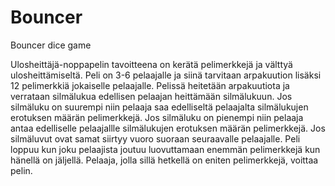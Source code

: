 # Bouncer
Bouncer dice game

Ulosheittäjä-noppapelin tavoitteena on kerätä pelimerkkejä ja välttyä
ulosheittämiseltä. Peli on 3-6 pelaajalle ja siinä tarvitaan arpakuution
lisäksi 12 pelimerkkiä jokaiselle pelaajalle.
Pelissä heitetään arpakuutiota ja verrataan silmälukua edellisen pelaajan
heittämään silmälukuun. Jos silmäluku on suurempi niin pelaaja saa edelliseltä
pelaajalta silmälukujen erotuksen määrän pelimerkkejä. Jos silmäluku on
pienempi niin pelaaja antaa edelliselle pelaajallle silmälukujen erotuksen
määrän pelimerkkejä. Jos silmäluvut ovat samat siirtyy vuoro suoraan
seuraavalle pelaajalle. Peli loppuu kun joku pelaajista joutuu luovuttamaan
enemmän pelimerkkejä kun hänellä on jäljellä. Pelaaja, jolla sillä hetkellä on
eniten pelimerkkejä, voittaa pelin.
